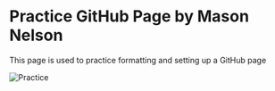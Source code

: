 # Practice GitHub Page by Mason Nelson

This page is used to practice formatting and setting up a GitHub page

![Practice](https://www.google.com/url?sa=i&url=https%3A%2F%2Fwww.uniccm.com%2Fblog%2Fpractice-or-practise&psig=AOvVaw3YXPI9F48fCizykClmXTP3&ust=1748640219650000&source=images&cd=vfe&opi=89978449&ved=0CBYQjRxqFwoTCICwqs_OyY0DFQAAAAAdAAAAABAE)


